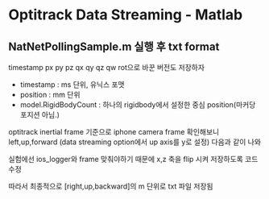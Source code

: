 # Optitrack Data Streaming  - Matlab


## NatNetPollingSample.m 실행 후 txt format
timestamp px py pz qx qy qz qw
rot으로 바꾼 버전도 저장하자

- timestamp : ms 단위, 유닉스 포맷
- position : mm 단위
- model.RigidBodyCount : 하나의 rigidbody에서 설정한 중심 position(마커당 포지션 아님.)


optitrack inertial frame 기준으로
iphone camera frame 확인해보니
left,up,forward (data streaming option에서 up axis를 y로 설정)
다음과 같이 나와

실험에선 ios_logger와 frame 맞춰야하기 때문에  x,z 축을 flip 시켜 저장하도록 코드 수정

따라서 최종적으로
[right,up,backward]의 m 단위로 txt 파일 저장됨


